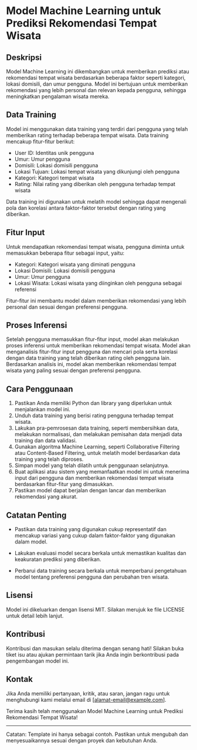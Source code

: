 # Model Machine Learning untuk Prediksi Rekomendasi Tempat Wisata

## Deskripsi
Model Machine Learning ini dikembangkan untuk memberikan prediksi atau rekomendasi tempat wisata berdasarkan beberapa faktor seperti kategori, lokasi domisili, dan umur pengguna. Model ini bertujuan untuk memberikan rekomendasi yang lebih personal dan relevan kepada pengguna, sehingga meningkatkan pengalaman wisata mereka.

## Data Training
Model ini menggunakan data training yang terdiri dari pengguna yang telah memberikan rating terhadap beberapa tempat wisata. Data training mencakup fitur-fitur berikut:
- User ID: Identitas unik pengguna
- Umur: Umur pengguna
- Domisili: Lokasi domisili pengguna
- Lokasi Tujuan: Lokasi tempat wisata yang dikunjungi oleh pengguna
- Kategori: Kategori tempat wisata
- Rating: Nilai rating yang diberikan oleh pengguna terhadap tempat wisata

Data training ini digunakan untuk melatih model sehingga dapat mengenali pola dan korelasi antara faktor-faktor tersebut dengan rating yang diberikan.

## Fitur Input
Untuk mendapatkan rekomendasi tempat wisata, pengguna diminta untuk memasukkan beberapa fitur sebagai input, yaitu:
- Kategori: Kategori wisata yang diminati pengguna
- Lokasi Domisili: Lokasi domisili pengguna
- Umur: Umur pengguna
- Lokasi Wisata: Lokasi wisata yang diinginkan oleh pengguna sebagai referensi

Fitur-fitur ini membantu model dalam memberikan rekomendasi yang lebih personal dan sesuai dengan preferensi pengguna.

## Proses Inferensi
Setelah pengguna memasukkan fitur-fitur input, model akan melakukan proses inferensi untuk memberikan rekomendasi tempat wisata. Model akan menganalisis fitur-fitur input pengguna dan mencari pola serta korelasi dengan data training yang telah diberikan rating oleh pengguna lain. Berdasarkan analisis ini, model akan memberikan rekomendasi tempat wisata yang paling sesuai dengan preferensi pengguna.

## Cara Penggunaan
1. Pastikan Anda memiliki Python dan library yang diperlukan untuk menjalankan model ini.
2. Unduh data training yang berisi rating pengguna terhadap tempat wisata.
3. Lakukan pra-pemrosesan data training, seperti membersihkan data, melakukan normalisasi, dan melakukan pemisahan data menjadi data training dan data validasi.
4. Gunakan algoritma Machine Learning, seperti Collaborative Filtering atau Content-Based Filtering, untuk melatih model berdasarkan data training yang telah diproses.
5. Simpan model yang telah dilatih untuk penggunaan selanjutnya.
6. Buat aplikasi atau sistem yang memanfaatkan model ini untuk menerima input dari pengguna dan memberikan rekomendasi tempat wisata berdasarkan fitur-fitur yang dimasukkan.
7. Pastikan model dapat berjalan dengan lancar dan memberikan rekomendasi yang akurat.

## Catatan Penting
- Pastikan data training yang digunakan cukup representatif dan mencakup variasi yang cukup dalam faktor-faktor yang digunakan dalam model.
- Lakukan evaluasi model secara berkala untuk memastikan kualitas dan keakuratan prediksi yang diberikan.


- Perbarui data training secara berkala untuk memperbarui pengetahuan model tentang preferensi pengguna dan perubahan tren wisata.

## Lisensi
Model ini dikeluarkan dengan lisensi MIT. Silakan merujuk ke file LICENSE untuk detail lebih lanjut.

## Kontribusi
Kontribusi dan masukan selalu diterima dengan senang hati! Silakan buka tiket isu atau ajukan permintaan tarik jika Anda ingin berkontribusi pada pengembangan model ini.

## Kontak
Jika Anda memiliki pertanyaan, kritik, atau saran, jangan ragu untuk menghubungi kami melalui email di [alamat-email@example.com].

Terima kasih telah menggunakan Model Machine Learning untuk Prediksi Rekomendasi Tempat Wisata!

---

Catatan: Template ini hanya sebagai contoh. Pastikan untuk mengubah dan menyesuaikannya sesuai dengan proyek dan kebutuhan Anda.
